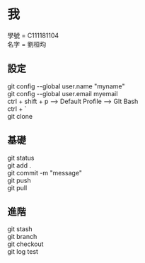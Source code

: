 # 我

學號 = C111181104<br>
名字 = 劉桓均

## 設定
git config --global user.name "myname"<br>
git config --global user.email myemail<br>
ctrl + shift + p --> Default Profile --> GIt Bash<br>
ctrl + `<br>
git clone

## 基礎
git status<br>
git add .<br>
git commit -m "message"<br>
git push<br>
git pull

## 進階
git stash<br>
git branch<br>
git checkout<br>
git log
test